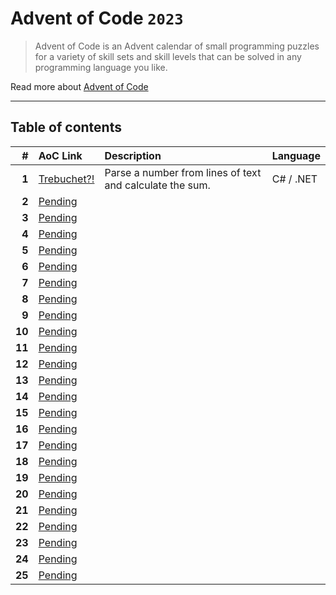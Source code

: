 # Advent of Code `2023`

> Advent of Code is an Advent calendar of small programming puzzles for a variety of skill sets and skill levels that can be solved in any programming language you like.

Read more about [Advent of Code](https://adventofcode.com/2023/about)

---

## Table of contents

|      # | AoC Link                                           | Description                                              | Language  |
| -----: | :------------------------------------------------- | :------------------------------------------------------- | --------- |
|  **1** | [Trebuchet?!](https://adventofcode.com/2023/day/1) | Parse a number from lines of text and calculate the sum. | C# / .NET |
|  **2** | [Pending](https://adventofcode.com/2023/day/2)     |                                                          |           |
|  **3** | [Pending](https://adventofcode.com/2023/day/3)     |                                                          |           |
|  **4** | [Pending](https://adventofcode.com/2023/day/4)     |                                                          |           |
|  **5** | [Pending](https://adventofcode.com/2023/day/5)     |                                                          |           |
|  **6** | [Pending](https://adventofcode.com/2023/day/6)     |                                                          |           |
|  **7** | [Pending](https://adventofcode.com/2023/day/7)     |                                                          |           |
|  **8** | [Pending](https://adventofcode.com/2023/day/8)     |                                                          |           |
|  **9** | [Pending](https://adventofcode.com/2023/day/9)     |                                                          |           |
| **10** | [Pending](https://adventofcode.com/2023/day/10)    |                                                          |           |
| **11** | [Pending](https://adventofcode.com/2023/day/11)    |                                                          |           |
| **12** | [Pending](https://adventofcode.com/2023/day/12)    |                                                          |           |
| **13** | [Pending](https://adventofcode.com/2023/day/13)    |                                                          |           |
| **14** | [Pending](https://adventofcode.com/2023/day/14)    |                                                          |           |
| **15** | [Pending](https://adventofcode.com/2023/day/15)    |                                                          |           |
| **16** | [Pending](https://adventofcode.com/2023/day/16)    |                                                          |           |
| **17** | [Pending](https://adventofcode.com/2023/day/17)    |                                                          |           |
| **18** | [Pending](https://adventofcode.com/2023/day/18)    |                                                          |           |
| **19** | [Pending](https://adventofcode.com/2023/day/19)    |                                                          |           |
| **20** | [Pending](https://adventofcode.com/2023/day/20)    |                                                          |           |
| **21** | [Pending](https://adventofcode.com/2023/day/21)    |                                                          |           |
| **22** | [Pending](https://adventofcode.com/2023/day/22)    |                                                          |           |
| **23** | [Pending](https://adventofcode.com/2023/day/23)    |                                                          |           |
| **24** | [Pending](https://adventofcode.com/2023/day/24)    |                                                          |           |
| **25** | [Pending](https://adventofcode.com/2023/day/25)    |                                                          |           |
